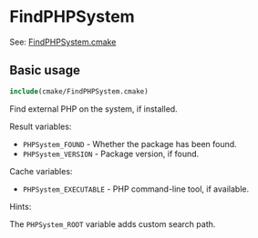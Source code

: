 # FindPHPSystem

See: [FindPHPSystem.cmake](https://github.com/petk/php-build-system/blob/master/cmake/cmake/modules/FindPHPSystem.cmake)

## Basic usage

```cmake
include(cmake/FindPHPSystem.cmake)
```

Find external PHP on the system, if installed.

Result variables:

* `PHPSystem_FOUND` - Whether the package has been found.
* `PHPSystem_VERSION` - Package version, if found.

Cache variables:

* `PHPSystem_EXECUTABLE` - PHP command-line tool, if available.

Hints:

The `PHPSystem_ROOT` variable adds custom search path.
